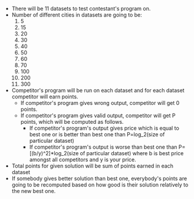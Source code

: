 * There will be 11 datasets to test contestant's program on.
* Number of different cities in datasets are going to be:
    1. 5
    2. 15
    3. 20
    4. 30
    5. 40
    6. 50
    7. 60
    8. 70
    9. 100
    10. 200
    11. 300
* Competitor's program will be run on each dataset and for each dataset
competitor will earn points.
    * If competitor's program gives wrong output, competitor will get 0 points.
    * If competitor's program gives valid output, competitor will get P points, which will be computed as follows.
        * If competitor's program's output gives price which is equal to best one or is better than best one than P=log_2(size of particular dataset)
        * If competitor's program's output is worse than best one than P=[(b/y)^2]*log_2(size of particular dataset) where b is best price amongst all competitors and y is your price.
* Total points for given solution will be sum of points earned in each dataset
* If somebody gives better solution than best one, everybody's points are going to
be recomputed based on how good is their solution relatively to the new best one.
